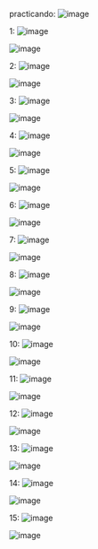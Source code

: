 practicando:
    ![image](https://github.com/user-attachments/assets/2c079943-02af-40d0-9442-5d8a3347705e)

1:
![image](https://github.com/user-attachments/assets/f2ba1a4b-9905-46f9-ad51-b893b7183182)

![image](https://github.com/user-attachments/assets/7205d5d1-7c10-418a-809c-d87de900e353)

2:
![image](https://github.com/user-attachments/assets/0ec902ad-cd61-4e0b-8b68-cc4db8daf1b9)


![image](https://github.com/user-attachments/assets/11903909-dbd5-4625-b402-504662a86f12)

3:
![image](https://github.com/user-attachments/assets/a50aea26-b761-466e-8ff9-52c346c7500a)


![image](https://github.com/user-attachments/assets/9d5ba810-d2a3-4c9a-a162-14db9cd0a6dd)

4:
![image](https://github.com/user-attachments/assets/8dacb285-0d47-4f76-b8a1-dba45ad7b739)

![image](https://github.com/user-attachments/assets/71bbbd27-3406-47b7-9618-cc3b7504fbae)

5:
![image](https://github.com/user-attachments/assets/8a809446-f94e-4a45-af20-1979a47afcd1)

![image](https://github.com/user-attachments/assets/bac9ebfe-fad8-441f-b56c-dce29df847ab)

6:
![image](https://github.com/user-attachments/assets/a616c26d-534c-4a97-83c3-19b07c5dd3dd)

![image](https://github.com/user-attachments/assets/dcda83b1-8e9f-4fb6-b070-09a439d46aa8)

7:
![image](https://github.com/user-attachments/assets/df8b266f-c458-4f43-9137-a5b1f22fd97d)

![image](https://github.com/user-attachments/assets/a76e814b-9305-460a-9ffe-336bd5931e51)

8:
![image](https://github.com/user-attachments/assets/c3f9dd43-0d4d-4d7a-bc32-1587c7358f43)

![image](https://github.com/user-attachments/assets/0f2c0154-95f4-432b-a43b-f5d820cdefd5)

9:
![image](https://github.com/user-attachments/assets/20bdff63-3f61-4e3f-9849-c6222876ddee)

![image](https://github.com/user-attachments/assets/ec8e0fbc-fbb8-46b1-9781-8a44ccf7efd4)

10:
![image](https://github.com/user-attachments/assets/92c73548-3e78-48c5-b98e-df72fa4d27b5)

![image](https://github.com/user-attachments/assets/26fc3250-eff4-45ae-851a-ec4fb7e415ab)

11:
![image](https://github.com/user-attachments/assets/4b0919a6-454d-4982-ae0f-7f74b0c82f22)

![image](https://github.com/user-attachments/assets/8894aa26-ce23-4bee-8ecd-4e223afe3b9d)

12:
![image](https://github.com/user-attachments/assets/c04f3933-14d2-4b36-a784-cfdee996bc0e)

![image](https://github.com/user-attachments/assets/454e94fb-a771-41a6-908f-902aecd10070)

13:
![image](https://github.com/user-attachments/assets/d14de6d8-fbc3-4d96-bbd7-62e9bd217609)

![image](https://github.com/user-attachments/assets/a116d040-3bbb-44ff-b6f7-a2bcdd926ba0)

14:
![image](https://github.com/user-attachments/assets/77eeb8bf-3a7e-423f-beaa-51cb554bb543)

![image](https://github.com/user-attachments/assets/5eb649f9-c93c-4bf2-9792-0dd443e81a96)

15:
![image](https://github.com/user-attachments/assets/3a5ca5e2-9d0e-4541-bc17-0673e43525ff)

![image](https://github.com/user-attachments/assets/f833d974-4436-47a5-88e0-620c21e343ae)

